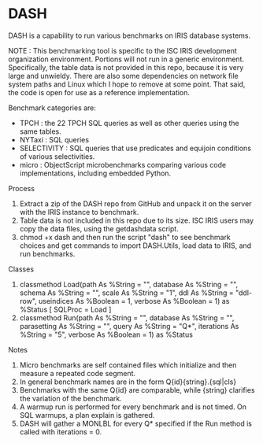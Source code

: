 # DASH

DASH is a capability to run various benchmarks on IRIS database systems.

NOTE : This benchmarking tool is specific to the ISC IRIS development organization environment. Portions will not run in a generic environment. Specifically, the table data is not provided in this repo, because it is very large and unwieldy. There are also some dependencies on network file system paths and Linux which I hope to remove at some point. That said, the code is open for use as a reference implementation.

Benchmark categories are:

- TPCH : the 22 TPCH SQL queries as well as other queries using the same tables.
- NYTaxi : SQL queries
- SELECTIVITY : SQL queries that use predicates and equijoin conditions of various selectivities.
- micro : ObjectScript microbenchmarks comparing various code implementations, including embedded Python.

Process

1. Extract a zip of the DASH repo from GitHub and unpack it on the server with the IRIS instance to benchmark.
2. Table data is not included in this repo due to its size. ISC IRIS users may copy the data files, using the getdashdata script.
3. chmod +x dash and then run the script "dash" to see benchmark choices and get commands to import DASH.Utils, load data to IRIS, and run benchmarks.

Classes

1. classmethod Load(path As %String = "", database As %String = "", schema As %String = "", scale As %String = "1", ddl As %String = "ddl-row", useindices As %Boolean = 1, verbose As %Boolean = 1) as %Status [ SQLProc = Load ]
2. classmethod Run(path As %String = "", database As %String = "", parasetting As %String = "", query As %String = "Q*", iterations As %String = "5", verbose As %Boolean = 1) as %Status


Notes

1. Micro benchmarks are self contained files which initialize and then measure a repeated code segment.
2. In general benchmark names are in the form Q{id}{string}.{sql|cls}
3. Benchmarks with the same Q{id} are comparable, while {string} clarifies the variation of the benchmark.
4. A warmup run is performed for every benchmark and is not timed. On SQL warmups, a plan explain is gathered.
5. DASH will gather a MONLBL for every Q* specified if the Run method is called with iterations = 0.



